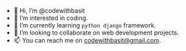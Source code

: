 - 👋 Hi, I’m @codewithbasit
- 👀 I’m interested in coding.
- 🌱 I’m currently learning `python django` framework.
- 💞️ I’m looking to collaborate on web development projects.
- 📫 You can reach me on codewithbasit@gmail.com.

<!---
codewithbasit/codewithbasit is a ✨ special ✨ repository because its `README.md` (this file) appears on your GitHub profile.
You can click the Preview link to take a look at your changes.
--->
